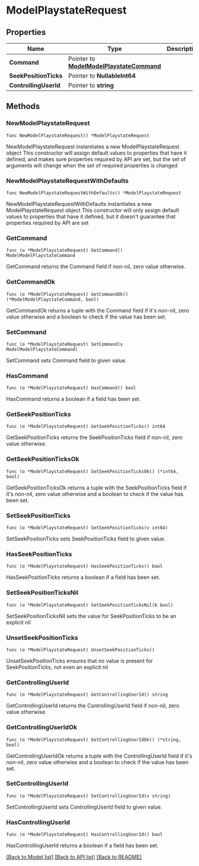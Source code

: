 # ModelPlaystateRequest

## Properties

Name | Type | Description | Notes
------------ | ------------- | ------------- | -------------
**Command** | Pointer to [**ModelModelPlaystateCommand**](ModelPlaystateCommand.md) |  | [optional] 
**SeekPositionTicks** | Pointer to **NullableInt64** |  | [optional] 
**ControllingUserId** | Pointer to **string** |  | [optional] 

## Methods

### NewModelPlaystateRequest

`func NewModelPlaystateRequest() *ModelPlaystateRequest`

NewModelPlaystateRequest instantiates a new ModelPlaystateRequest object
This constructor will assign default values to properties that have it defined,
and makes sure properties required by API are set, but the set of arguments
will change when the set of required properties is changed

### NewModelPlaystateRequestWithDefaults

`func NewModelPlaystateRequestWithDefaults() *ModelPlaystateRequest`

NewModelPlaystateRequestWithDefaults instantiates a new ModelPlaystateRequest object
This constructor will only assign default values to properties that have it defined,
but it doesn't guarantee that properties required by API are set

### GetCommand

`func (o *ModelPlaystateRequest) GetCommand() ModelModelPlaystateCommand`

GetCommand returns the Command field if non-nil, zero value otherwise.

### GetCommandOk

`func (o *ModelPlaystateRequest) GetCommandOk() (*ModelModelPlaystateCommand, bool)`

GetCommandOk returns a tuple with the Command field if it's non-nil, zero value otherwise
and a boolean to check if the value has been set.

### SetCommand

`func (o *ModelPlaystateRequest) SetCommand(v ModelModelPlaystateCommand)`

SetCommand sets Command field to given value.

### HasCommand

`func (o *ModelPlaystateRequest) HasCommand() bool`

HasCommand returns a boolean if a field has been set.

### GetSeekPositionTicks

`func (o *ModelPlaystateRequest) GetSeekPositionTicks() int64`

GetSeekPositionTicks returns the SeekPositionTicks field if non-nil, zero value otherwise.

### GetSeekPositionTicksOk

`func (o *ModelPlaystateRequest) GetSeekPositionTicksOk() (*int64, bool)`

GetSeekPositionTicksOk returns a tuple with the SeekPositionTicks field if it's non-nil, zero value otherwise
and a boolean to check if the value has been set.

### SetSeekPositionTicks

`func (o *ModelPlaystateRequest) SetSeekPositionTicks(v int64)`

SetSeekPositionTicks sets SeekPositionTicks field to given value.

### HasSeekPositionTicks

`func (o *ModelPlaystateRequest) HasSeekPositionTicks() bool`

HasSeekPositionTicks returns a boolean if a field has been set.

### SetSeekPositionTicksNil

`func (o *ModelPlaystateRequest) SetSeekPositionTicksNil(b bool)`

 SetSeekPositionTicksNil sets the value for SeekPositionTicks to be an explicit nil

### UnsetSeekPositionTicks
`func (o *ModelPlaystateRequest) UnsetSeekPositionTicks()`

UnsetSeekPositionTicks ensures that no value is present for SeekPositionTicks, not even an explicit nil
### GetControllingUserId

`func (o *ModelPlaystateRequest) GetControllingUserId() string`

GetControllingUserId returns the ControllingUserId field if non-nil, zero value otherwise.

### GetControllingUserIdOk

`func (o *ModelPlaystateRequest) GetControllingUserIdOk() (*string, bool)`

GetControllingUserIdOk returns a tuple with the ControllingUserId field if it's non-nil, zero value otherwise
and a boolean to check if the value has been set.

### SetControllingUserId

`func (o *ModelPlaystateRequest) SetControllingUserId(v string)`

SetControllingUserId sets ControllingUserId field to given value.

### HasControllingUserId

`func (o *ModelPlaystateRequest) HasControllingUserId() bool`

HasControllingUserId returns a boolean if a field has been set.


[[Back to Model list]](../README.md#documentation-for-models) [[Back to API list]](../README.md#documentation-for-api-endpoints) [[Back to README]](../README.md)


